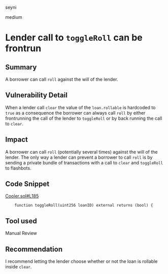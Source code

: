 seyni

medium

# Lender call to `toggleRoll` can be frontrun

## Summary
A borrower can call `roll` against the will of the lender.

## Vulnerability Detail
When a lender call `clear` the value of the `loan.rollable` is hardcoded to `true` as a consequence the borrower can always call `roll` by either frontrunning the call of the lender to `toggleRoll` or by back running the call to `clear`.

## Impact
A borrower can call `roll` (potentially several times) against the will of the lender. The only way a lender can prevent a borrower to call `roll` is by sending a private bundle of transactions with a call to `clear` and `toggleRoll` to flashbots. 

## Code Snippet
[Cooler.sol#L185](https://github.com/sherlock-audit/2023-01-cooler/blob/main/src/Cooler.sol#L185)
```solidity
    function toggleRoll(uint256 loanID) external returns (bool) {
```
## Tool used

Manual Review

## Recommendation
I recommend letting the lender choose whether or not the loan is rollable inside `clear`.
